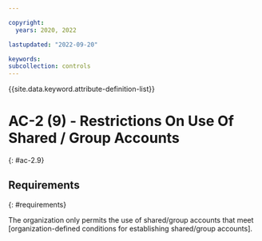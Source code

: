 ```yaml
---

copyright:
  years: 2020, 2022

lastupdated: "2022-09-20"

keywords: 
subcollection: controls
---
```


{{site.data.keyword.attribute-definition-list}}

# AC-2 (9) - Restrictions On Use Of Shared / Group Accounts
{: #ac-2.9}

## Requirements
{: #requirements}

The organization only permits the use of shared/group accounts that meet [organization-defined conditions for establishing shared/group accounts].

